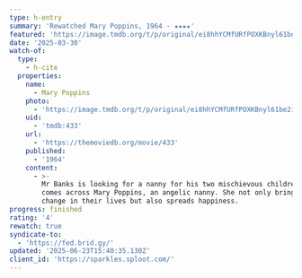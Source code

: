 ```yaml
---
type: h-entry
summary: 'Rewatched Mary Poppins, 1964 - ★★★★'
featured: 'https://image.tmdb.org/t/p/original/ei8hhYCMfURfPOXKBnyl61be2iV.jpg'
date: '2025-03-30'
watch-of:
  type:
    - h-cite
  properties:
    name:
      - Mary Poppins
    photo:
      - 'https://image.tmdb.org/t/p/original/ei8hhYCMfURfPOXKBnyl61be2iV.jpg'
    uid:
      - 'tmdb:433'
    url:
      - 'https://themoviedb.org/movie/433'
    published:
      - '1964'
    content:
      - >-
        Mr Banks is looking for a nanny for his two mischievous children and
        comes across Mary Poppins, an angelic nanny. She not only brings a
        change in their lives but also spreads happiness.
progress: finished
rating: '4'
rewatch: true
syndicate-to:
  - 'https://fed.brid.gy/'
updated: '2025-06-23T15:40:35.130Z'
client_id: 'https://sparkles.sploot.com/'
---
```


